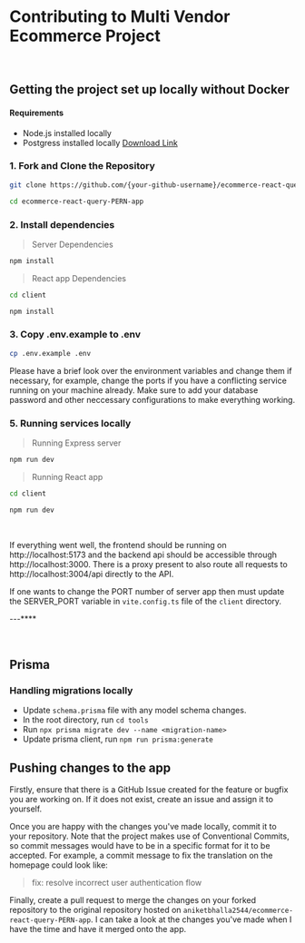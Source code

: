 # Contributing to Multi Vendor Ecommerce Project

<br/>

## Getting the project set up locally without Docker

#### Requirements
- Node.js installed locally
- Postgress installed locally [Download Link](https://www.enterprisedb.com/downloads/postgres-postgresql-downloads)

### 1. Fork and Clone the Repository
```sh
git clone https://github.com/{your-github-username}/ecommerce-react-query-PERN-app.git

cd ecommerce-react-query-PERN-app
```

### 2. Install dependencies
> Server Dependencies
```sh
npm install
```
> React app Dependencies
```sh
cd client
```
```sh
npm install
```


### 3. Copy .env.example to .env

```sh
cp .env.example .env
```
Please have a brief look over the environment variables and change them if necessary, for example, change the ports if you have a conflicting service running on your machine already. Make sure to add your database password and other neccessary configurations to make everything working.

### 5. Running services locally

> Running Express server
```sh
npm run dev
```

> Running React app
```sh
cd client
```
```sh
npm run dev
```

<br/>

If everything went well, the frontend should be running on http://localhost:5173 and the backend api should be accessible through http://localhost:3000. There is a proxy present to also route all requests to http://localhost:3004/api directly to the API.

If one wants to change the PORT number of server app then must update the SERVER_PORT variable in `vite.config.ts` file of the `client` directory.

---****

<br/>

## Prisma
### Handling migrations locally
- Update `schema.prisma` file with any model schema changes.
- In the root directory, run `cd tools`
- Run `npx prisma migrate dev --name <migration-name>`
- Update prisma client, run `npm run prisma:generate`

## Pushing changes to the app

Firstly, ensure that there is a GitHub Issue created for the feature or bugfix you are working on. If it does not exist, create an issue and assign it to yourself.

Once you are happy with the changes you've made locally, commit it to your repository. Note that the project makes use of Conventional Commits, so commit messages would have to be in a specific format for it to be accepted. For example, a commit message to fix the translation on the homepage could look like:

> fix: resolve incorrect user authentication flow

Finally, create a pull request to merge the changes on your forked repository to the original repository hosted on `aniketbhalla2544/ecommerce-react-query-PERN-app`. I can take a look at the changes you've made when I have the time and have it merged onto the app.




